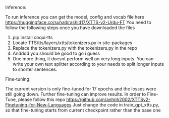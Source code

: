 Inference:

To run inference you can get the model, config and vocab file here https://huggingface.co/suhaibrashid17/XTTS-v2-Urdu-FT
You need to follow the following steps once you have downloaded the files
1) pip install coqui-tts
2) Locate TTS/tts/layers/xtts/tokenizers.py in site-packages
3) Replace the tokenizers.py with the tokenizers.py in the repo
4) Andddd you should be good to go i guess
5) One more thing, it doesnt perform well on very long inputs. You can write your own text splitter according to your needs to split longer inputs to shorter sentences.


Fine-tuning:

The current version is only fine-tuned for 17 epochs and the losses were still going down. Further fine-tuning can improve results.
In order to Fine-Tune, please follow this repo https://github.com/anhnh2002/XTTSv2-Finetuning-for-New-Languages
Just change the code in train_gpt_xtts.py, so that fine-tuning starts from current checkpoint rather than the base one
